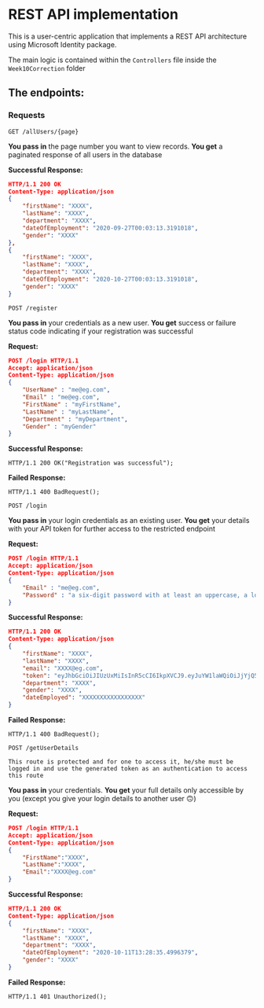 # REST API implementation

This is a user-centric application that implements a REST API architecture using Microsoft Identity package.

The main logic is contained within the `Controllers` file inside the `Week10Correction` folder



## The endpoints:

### Requests



`GET /allUsers/{page}`

**You pass in** the page number you want to view records. **You get** a paginated response of all users in the database

**Successful Response:**
```json
HTTP/1.1 200 OK
Content-Type: application/json
{
    "firstName": "XXXX",
    "lastName": "XXXX",
    "department": "XXXX",
    "dateOfEmployment": "2020-09-27T00:03:13.3191018",
    "gender": "XXXX"
},
{
    "firstName": "XXXX",
    "lastName": "XXXX",
    "department": "XXXX",
    "dateOfEmployment": "2020-10-27T00:03:13.3191018",
    "gender": "XXXX"
}
```


`POST /register`

**You pass in** your credentials as a new user. **You get** success or failure status code indicating if your registration was successful

**Request:**
```json
POST /login HTTP/1.1
Accept: application/json
Content-Type: application/json
{
    "UserName" : "me@eg.com",
    "Email" : "me@eg.com",
    "FirstName" : "myFirstName",
    "LastName" : "myLastName",
    "Department" : "myDepartment",
    "Gender" : "myGender" 
}
```

**Successful Response:**
```
HTTP/1.1 200 OK("Registration was successful");
```

**Failed Response:**
```
HTTP/1.1 400 BadRequest();
```


`POST /login`

**You pass in** your login credentials as an existing user. **You get** your details with your API token for further access to the restricted endpoint

**Request:**
```json
POST /login HTTP/1.1
Accept: application/json
Content-Type: application/json
{
    "Email" : "me@eg.com",
    "Password" : "a six-digit password with at least an uppercase, a lowercase, symbol and numbers"
}
```

**Successful Response:**
```json
HTTP/1.1 200 OK
Content-Type: application/json
{
    "firstName": "XXXX",
    "lastName": "XXXX",
    "email": "XXXX@eg.com",
    "token": "eyJhbGciOiJIUzUxMiIsInR5cCI6IkpXVCJ9.eyJuYW1laWQiOiJjYjQ5MjdmMS0xY2Y1LTRmYzgtYTViMC1mYTM2ZmM1ZDFhZGEiLCJ1bmlxdWVfbmFtZSI6IlRlc3QiLCJuYmYiOjE2MDI0MTkzMzgsImV4cCI6MTYwMjY3ODUzOCwiaWF0IjoxNjAyNDE5MzM4fQ.OQsrbcv41R37zQW_r7MF2HMUMUJxGYUmECyououDs8pCx3QzrDVX9FD3mAFtMZfz9PLkgHMTEu0VA43e49tKHB",
    "department": "XXXX",
    "gender": "XXXX",
    "dateEmployed": "XXXXXXXXXXXXXXXXX"
}
```

**Failed Response:**
```
HTTP/1.1 400 BadRequest();
```


`POST /getUserDetails`

`This route is protected and for one to access it, he/she must be logged in and use the generated token as an authentication to access this route`

**You pass in** your credentials. **You get** your full details only accessible by you (except you give your login details to another user 🙃)

**Request:**
```json
POST /login HTTP/1.1
Accept: application/json
Content-Type: application/json
{
    "FirstName":"XXXX",
    "LastName":"XXXX",
    "Email":"XXXX@eg.com"
}
```

**Successful Response:**
```json
HTTP/1.1 200 OK
Content-Type: application/json
{
    "firstName": "XXXX",
    "lastName": "XXXX",
    "department": "XXXX",
    "dateOfEmployment": "2020-10-11T13:28:35.4996379",
    "gender": "XXXX"
}
```

**Failed Response:**
```
HTTP/1.1 401 Unauthorized();
```
